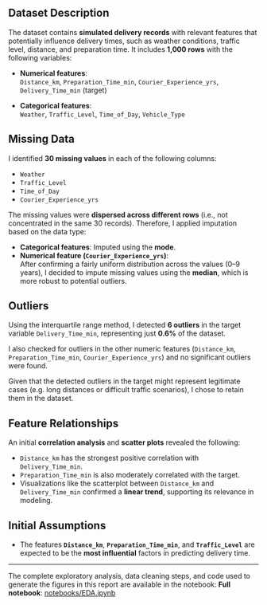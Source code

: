 ## Dataset Description

The dataset contains **simulated delivery records** with relevant features that potentially influence delivery times, such as weather conditions, traffic level, distance, and preparation time. It includes **1,000 rows** with the following variables:

- **Numerical features**:  
  `Distance_km`, `Preparation_Time_min`, `Courier_Experience_yrs`, `Delivery_Time_min` (target)

- **Categorical features**:  
  `Weather`, `Traffic_Level`, `Time_of_Day`, `Vehicle_Type`

## Missing Data

I identified **30 missing values** in each of the following columns:

- `Weather` 
- `Traffic_Level`
- `Time_of_Day` 
- `Courier_Experience_yrs`

The missing values were **dispersed across different rows** (i.e., not concentrated in the same 30 records). Therefore, I applied imputation based on the data type:

- **Categorical features**: Imputed using the **mode**.
- **Numerical feature (`Courier_Experience_yrs`)**:  
  After confirming a fairly uniform distribution across the values (0–9 years), I decided to impute missing values using the **median**, which is more robust to potential outliers.

## Outliers

Using the interquartile range method, I detected **6 outliers** in the target variable `Delivery_Time_min`, representing just **0.6%** of the dataset.

I also checked for outliers in the other numeric features (`Distance_km`, `Preparation_Time_min`, `Courier_Experience_yrs`) and no significant outliers were found.

Given that the detected outliers in the target might represent legitimate cases (e.g. long distances or difficult traffic scenarios), I chose to retain them in the dataset.

## Feature Relationships

An initial **correlation analysis** and **scatter plots** revealed the following:

- `Distance_km` has the strongest positive correlation with `Delivery_Time_min`.
- `Preparation_Time_min` is also moderately correlated with the target.
- Visualizations like the scatterplot between `Distance_km` and `Delivery_Time_min` confirmed a **linear trend**, supporting its relevance in modeling.

## Initial Assumptions

- The features **`Distance_km`**, **`Preparation_Time_min`**, and **`Traffic_Level`** are expected to be the **most influential** factors in predicting delivery time.

---------

The complete exploratory analysis, data cleaning steps, and code used to generate the figures in this report are available in the notebook:
**Full notebook**: [notebooks/EDA.ipynb](../notebooks/EDA.ipynb)